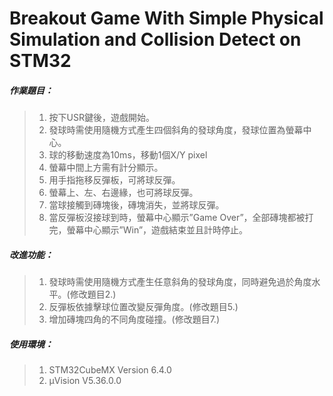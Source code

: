 # Breakout Game With Simple Physical Simulation and Collision Detect on STM32

##### 作業題目：
>  1. 按下USR鍵後，遊戲開始。
>  2. 發球時需使用隨機方式產生四個斜角的發球角度，發球位置為螢幕中心。
>  3. 球的移動速度為10ms，移動1個X/Y pixel
>  4. 螢幕中間上方需有計分顯示。
>  5. 用手指拖移反彈板，可將球反彈。
>  6. 螢幕上、左、右邊緣，也可將球反彈。
>  7. 當球接觸到磚塊後，磚塊消失，並將球反彈。
>  8. 當反彈板沒接球到時，螢幕中心顯示”Game Over”，全部磚塊都被打完，螢幕中心顯示”Win”，遊戲結束並且計時停止。

##### 改進功能：
>  1. 發球時需使用隨機方式產生任意斜角的發球角度，同時避免過於角度水平。(修改題目2.)
>  2. 反彈板依據擊球位置改變反彈角度。(修改題目5.)
>  3. 增加磚塊四角的不同角度碰撞。(修改題目7.)

##### 使用環境：
>  1. STM32CubeMX Version 6.4.0
>  2. µVision V5.36.0.0
